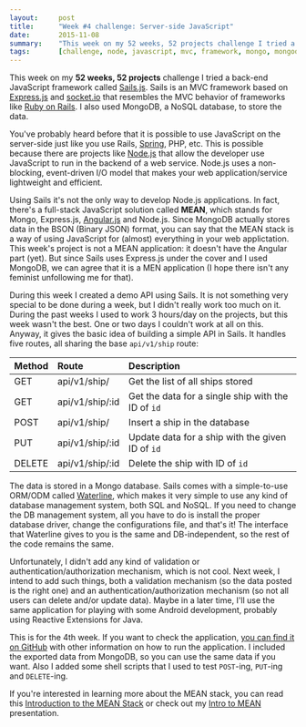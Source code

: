 ```yaml
---
layout:     post
title:      "Week #4 challenge: Server-side JavaScript"
date:       2015-11-08
summary:    "This week on my 52 weeks, 52 projects challenge I tried a back-end JavaScript framework called Sails.js. Sails is an MVC framework based on Express.js and socket.io that resembles the MVC behavior of frameworks like Ruby on Rails. I also used MongoDB, a NoSQL database, to store the data."
tags:       [challenge, node, javascript, mvc, framework, mongo, mongodb]
---
```


This week on my **52 weeks, 52 projects** challenge I tried a back-end JavaScript framework called [Sails.js](http://sailsjs.org/). Sails is an MVC framework based on [Express.js](http://expressjs.com/) and [socket.io](http://socket.io/) that resembles the MVC behavior of frameworks like [Ruby on Rails](http://rubyonrails.org/). I also used MongoDB, a NoSQL database, to store the data.

You've probably heard before that it is possible to use JavaScript on the server-side just like you use Rails, [Spring](http://spring.io/), PHP, etc. This is possible because there are projects like [Node.js](https://nodejs.org/en/) that allow the developer use JavaScript to run in the backend of a web service. Node.js uses a non-blocking, event-driven I/O model that makes your web application/service lightweight and efficient.

Using Sails it's not the only way to develop Node.js applications. In fact, there's a full-stack JavaScript solution called **MEAN**, which stands for Mongo, Express.js, [Angular.js](http://angularjs.org/) and Node.js. Since MongoDB actually stores data in the BSON (Binary JSON) format, you can say that the MEAN stack is a way of using JavaScript for (almost) everything in your web applictation. This week's project is not a MEAN application: it doesn't have the Angular part (yet). But since Sails uses Express.js under the cover and I used MongoDB, we can agree that it is a MEN application (I hope there isn't any feminist unfollowing me for that).

During this week I created a demo API using Sails. It is not something very special to be done during a week, but I didn't really work too much on it. During the past weeks I used to work 3 hours/day on the projects, but this week wasn't the best. One or two days I couldn't work at all on this. Anyway, it gives the basic idea of building a simple API in Sails. It handles five routes, all sharing the base `api/v1/ship` route:

| Method | Route             | Description  |
|:------ |:------------------| :-----|
| GET    | api/v1/ship/      | Get the list of all ships stored |
| GET    | api/v1/ship/:id   | Get the data for a single ship with the ID of `id` |
| POST   | api/v1/ship/      | Insert a ship in the database |
| PUT    | api/v1/ship/:id   | Update data for a ship with the given ID of `id` |
| DELETE | api/v1/ship/:id   | Delete the ship with ID of `id` |

The data is stored in a Mongo database. Sails comes with a simple-to-use ORM/ODM called [Waterline](http://sailsjs.org/documentation/concepts/models-and-orm), which makes it very simple to use any kind of database management system, both SQL and NoSQL. If you need to change the DB management system, all you have to do is install the proper database driver, change the configurations file, and that's it! The interface that Waterline gives to you is the same and DB-independent, so the rest of the code remains the same.

Unfortunately, I didn't add any kind of validation or authentication/authorization mechanism, which is not cool. Next week, I intend to add such things, both a validation mechanism (so the data posted is the right one) and an authentication/authorization mechanism (so not all users can delete and/or update data). Maybe in a later time, I'll use the same application for playing with some Android development, probably using Reactive Extensions for Java.

This is for the 4th week. If you want to check the application, [you can find it on GitHub](https://github.com/aziflaj/Sailor) with other information on how to run the application. I included the exported data from MongoDB, so you can use the same data if you want. Also I added some shell scripts that I used to test `POST`-ing, `PUT`-ing and `DELETE`-ing.

If you're interested in learning more about the MEAN stack, you can read this [Introduction to the MEAN Stack](http://www.sitepoint.com/introduction-to-mean-stack/) or check out my [Intro to MEAN](https://aziflaj.github.io/presentations/intro-to-mean/#/) presentation.
